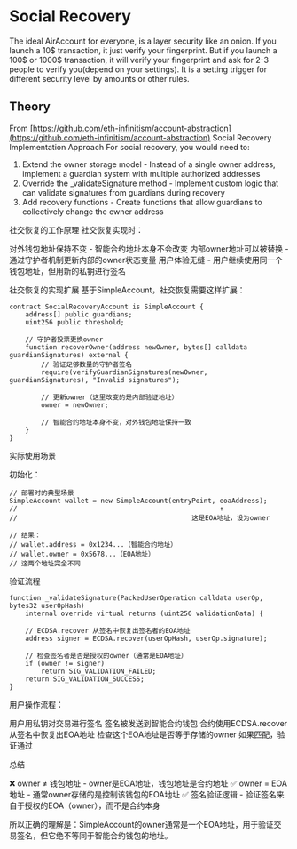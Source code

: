 # Social Recovery
The ideal AirAccount for everyone, is a layer security like an onion.
If you launch a 10$ transaction, it just verify your fingerprint.
But if you launch a 100$ or 1000$ transaction, it will verify your fingerprint 
and ask for 2-3 people to verify you(depend on your settings).
It is a setting trigger for different security level by amounts or other rules.

## Theory
From [https://github.com/eth-infinitism/account-abstraction](https://github.com/eth-infinitism/account-abstraction)
Social Recovery Implementation Approach
For social recovery, you would need to:

1. Extend the owner storage model - Instead of a single owner address, implement a guardian system with multiple authorized addresses
2. Override the _validateSignature method - Implement custom logic that can validate signatures from guardians during recovery
3. Add recovery functions - Create functions that allow guardians to collectively change the owner address

社交恢复的工作原理
社交恢复实现时：

对外钱包地址保持不变 - 智能合约地址本身不会改变
内部owner地址可以被替换 - 通过守护者机制更新内部的owner状态变量
用户体验无缝 - 用户继续使用同一个钱包地址，但用新的私钥进行签名

社交恢复的实现扩展
基于SimpleAccount，社交恢复需要这样扩展：

```
contract SocialRecoveryAccount is SimpleAccount {
    address[] public guardians;
    uint256 public threshold;
    
    // 守护者投票更换owner
    function recoverOwner(address newOwner, bytes[] calldata guardianSignatures) external {
        // 验证足够数量的守护者签名
        require(verifyGuardianSignatures(newOwner, guardianSignatures), "Invalid signatures");
        
        // 更新owner（这里改变的是内部验证地址）
        owner = newOwner;
        
        // 智能合约地址本身不变，对外钱包地址保持一致
    }
}
```

实际使用场景

初始化：
```
// 部署时的典型场景
SimpleAccount wallet = new SimpleAccount(entryPoint, eoaAddress);
//                                                   ↑
//                                            这是EOA地址，设为owner

// 结果：
// wallet.address = 0x1234...（智能合约地址）
// wallet.owner = 0x5678...（EOA地址）
// 这两个地址完全不同
```

验证流程
```
function _validateSignature(PackedUserOperation calldata userOp, bytes32 userOpHash)
    internal override virtual returns (uint256 validationData) {
    
    // ECDSA.recover 从签名中恢复出签名者的EOA地址
    address signer = ECDSA.recover(userOpHash, userOp.signature);
    
    // 检查签名者是否是授权的owner（通常是EOA地址）
    if (owner != signer)
        return SIG_VALIDATION_FAILED;
    return SIG_VALIDATION_SUCCESS;
}
```

用户操作流程：

用户用私钥对交易进行签名
签名被发送到智能合约钱包
合约使用ECDSA.recover从签名中恢复出EOA地址
检查这个EOA地址是否等于存储的owner
如果匹配，验证通过

总结

❌ owner ≠ 钱包地址 - owner是EOA地址，钱包地址是合约地址
✅ owner = EOA地址 - 通常owner存储的是控制该钱包的EOA地址
✅ 签名验证逻辑 - 验证签名来自于授权的EOA（owner），而不是合约本身

所以正确的理解是：SimpleAccount的owner通常是一个EOA地址，用于验证交易签名，但它绝不等同于智能合约钱包的地址。